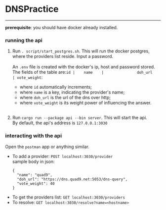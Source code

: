 # DNSPractice 
***

<b>prerequisite</b>: you should have docker already installed.

### running the api
1. Run `. script/start_postgres.sh`. This will run the docker postgres, where the providers list reside. Input a password. <br><br>
An `.env` file is created with the docker's ip, host and password stored. <br>
The fields of the table are:`id |    name    |               doh_url                | vote_weight`:
   * where `id` automatically increments; <br>
   * where `name` is a key, indicating the provider's name; <Br>
   * where `doh_url` is the url of the dns over http; <br>
   * where `vote_weight` is its weight power of influencing the answer. <br> <br>
    
2. Run `cargo run --package api --bin server`. This will start the api.<br>
By default, the api's address is `127.0.0.1:3030`

### interacting with the api
Open the `postman` app or anything similar.

* To add a provider: `POST localhost:3030/provider` <br>
sample body in json:
  ```
  {
    "name": "quad9",
    "doh_url": "https://dns.quad9.net:5053/dns-query",
    "vote_weight": 40 
  }
  ```
* To get the providers list: `GET localhost:3030/providers`
* To resolve: `GET localhost:3030/resolve?name=<hostname>`